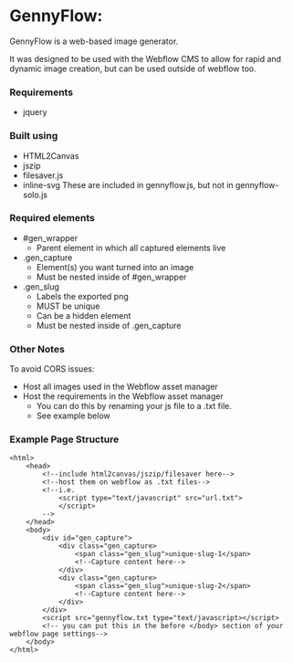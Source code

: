 # GennyFlow:
GennyFlow is a web-based image generator.

It was designed to be used with the Webflow CMS to allow for rapid and dynamic image creation, but can be used outside of webflow too.

### Requirements
 - jquery

### Built using
 - HTML2Canvas
 - jszip
 - filesaver.js
 - inline-svg
 These are included in gennyflow.js, but not in gennyflow-solo.js

### Required elements
 - #gen_wrapper
	 - Parent element in which all captured elements live
 - .gen_capture
	 - Element(s) you want turned into an image
	 - Must be nested inside of #gen_wrapper
 - .gen_slug
	 - Labels the exported png
	 - MUST be unique
	 - Can be a hidden element
	 - Must be nested inside of .gen_capture

### Other Notes
To avoid CORS issues:
 - Host all images used in the Webflow asset manager
 - Host the requirements in the Webflow asset manager
	 - You can do this by renaming your js file to a .txt file.
	 - See example below

### Example Page Structure

    <html>
	    <head>
		    <!--include html2canvas/jszip/filesaver here-->
		    <!--host them on webflow as .txt files-->
		    <!--i.e. 
			    <script type="text/javascript" src="url.txt">
			    </script>
		    -->
	    </head>
	    <body>
		    <div id="gen_capture">
			    <div class="gen_capture>
				    <span class="gen_slug">unique-slug-1</span>
				    <!--Capture content here-->
			    </div>
			    <div class="gen_capture>
				    <span class="gen_slug">unique-slug-2</span>
				    <!--Capture content here-->
			    </div>
		    </div>
		    <script src="gennyflow.txt type="text/javascript></script>
		    <!-- you can put this in the before </body> section of your webflow page settings-->
	    </body>
    </html>
